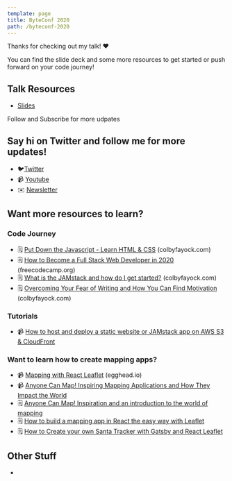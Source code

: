 ```yaml
---
template: page
title: ByteConf 2020
path: /byteconf-2020
---
```

Thanks for checking out my talk! ❤️

You can find the slide deck and some more resources to get started or push forward on your code journey!

## Talk Resources

* [](https://slides.com/colbyfayock/building-maps-with-impact-on-react-and-the-jamstack-frontconf-2020#/)[Slides](https://slides.com/colbyfayock/put-down-the-javascript-level-up-with-the-fundamentals-of-web-development-byteconf-2020)

Follow and Subscribe for more udpates

## Say hi on Twitter and follow me for more updates!

* 🐦[Twitter](https://twitter.com/colbyfayock)
* 📹 [Youtube](https://www.youtube.com/colbyfayock?sub_confirmation=1)
* ✉️ [Newsletter](https://colbyfayock.ck.page/signup)

## Want more resources to learn?

### Code Journey

* 🗒️ [Put Down the Javascript - Learn HTML & CSS](https://www.colbyfayock.com/2019/08/put-down-the-javascript-learn-html-css/) (colbyfayock.com)
* 🗒️ [How to Become a Full Stack Web Developer in 2020](https://www.freecodecamp.org/news/how-to-become-a-full-stack-web-developer-in-2020/) (freecodecamp.org)
* 🗒️ [What is the JAMstack and how do I get started?](https://www.colbyfayock.com/2020/02/what-is-the-jamstack-and-how-do-i-get-started) (colbyfayock.com)
* 🗒️ [Overcoming Your Fear of Writing and How You Can Find Motivation](https://www.colbyfayock.com/2020/04/overcoming-your-fear-of-writing-and-how-you-can-find-motivation) (colbyfayock.com)

### Tutorials

* 📹 [How to host and deploy a static website or JAMstack app on AWS S3 & CloudFront](https://www.youtube.com/watch?v=1lDGDzmbQWg)

### Want to learn how to create mapping apps?

* 📹 [Mapping with React Leaflet](https://egghead.io/playlists/mapping-with-react-leaflet-e0e0?af=atzgap) (egghead.io)
* 📹 [Anyone Can Map! Inspiring Mapping Applications and How They Impact the World](https://www.youtube.com/watch?v=pQ_5PGv0YTA)
* 🗒️ [Anyone Can Map! Inspiration and an introduction to the world of mapping](https://www.colbyfayock.com/2020/03/anyone-can-map-inspiration-and-an-introduction-to-the-world-of-mapping/)
* 🗒️ [How to build a mapping app in React the easy way with Leaflet](https://www.freecodecamp.org/news/easily-spin-up-a-mapping-app-in-react-with-leaflet/)
* 🗒️ [How to Create your own Santa Tracker with Gatsby and React Leaflet](https://www.freecodecamp.org/news/create-your-own-santa-tracker-with-gatsby-and-react-leaflet/)

## Other Stuff

*